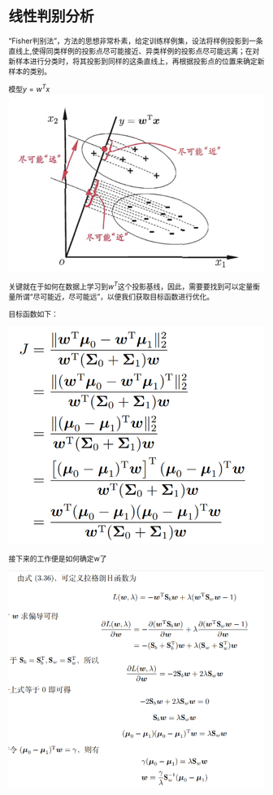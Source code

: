 # 线性判别分析
“Fisher判别法”，方法的思想非常朴素，给定训练样例集，设法将样例投影到一条直线上,使得同类样例的投影点尽可能接近、异类样例的投影点尽可能远离；在对新样本进行分类时，将其投影到同样的这条直线上，再根据投影点的位置来确定新样本的类别。

模型$y=w^Tx$
![1719599471566](4.1.png)

关键就在于如何在数据上学习到$w^T$这个投影基线，因此，需要要找到可以定量衡量所谓“尽可能近，尽可能远”，以便我们获取目标函数进行优化。

目标函数如下：

![](4.2.png)

接下来的工作便是如何确定w了

![](4.3.png)
